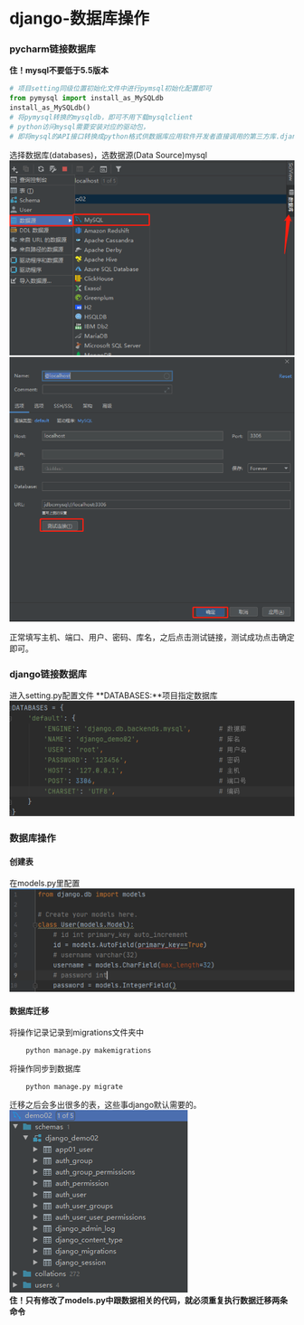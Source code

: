 # django-数据库操作

### pycharm链接数据库

**住！mysql不要低于5.5版本**

```python
# 项目setting同级位置初始化文件中进行pymsql初始化配置即可
from pymysql import install_as_MySQLdb
install_as_MySQLdb()
# 将pymysql转换的mysqldb，即可不用下载mysqlclient
# python访问mysql需要安装对应的驱动包，
# 即将mysql的API接口转换成python格式供数据库应用软件开发者直接调用的第三方库.django2.2默认使用mysqlclient这个库去连接mysql
```

选择数据库(databases)，选数据源(Data Source)mysql
![mysql](img/mysql.png)
![pycharm-mysql-connetion](img/pycharm-mysql-connetion.png)

正常填写主机、端口、用户、密码、库名，之后点击测试链接，测试成功点击确定即可。

### django链接数据库

进入setting.py配置文件
**DATABASES:**项目指定数据库
![databases](img/databases.png)



### 数据库操作

#### 创建表

在models.py里配置<br>
![create-table](img/create-table.png)

#### 数据库迁移

将操作记录记录到migrations文件夹中
```
	python manage.py makemigrations
```
将操作同步到数据库
```
	python manage.py migrate
```

迁移之后会多出很多的表，这些事django默认需要的。<br>
![migrate](img/migrate.png)<br>
**住！只有修改了models.py中跟数据相关的代码，就必须重复执行数据迁移两条命令**
